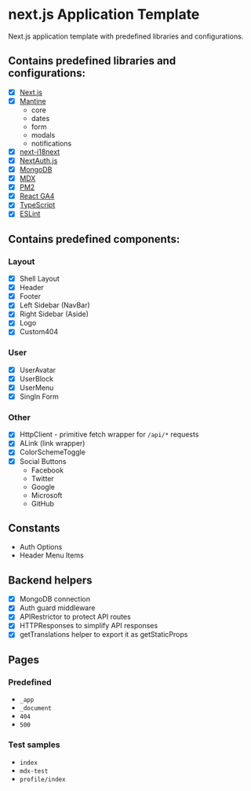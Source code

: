 # next.js Application Template

Next.js application template with predefined libraries and configurations.

## Contains predefined libraries and configurations:
- [x] [Next.js](https://nextjs.org/)
- [x] [Mantine](https://mantine.dev/)
  - core
  - dates
  - form
  - modals
  - notifications
- [x] [next-i18next](https://next.i18next.com/)
- [x] [NextAuth.js](https://next-auth.js.org/)
- [x] [MongoDB](https://www.mongodb.com/)
- [x] [MDX](https://mdxjs.com/)
- [x] [PM2](https://pm2.keymetrics.io/)
- [x] [React GA4](https://www.npmjs.com/package/react-ga4)
- [x] [TypeScript](https://www.typescriptlang.org/)
- [x] [ESLint](https://eslint.org/)

## Contains predefined components:

### Layout

- [x] Shell Layout
- [x] Header
- [x] Footer
- [x] Left Sidebar (NavBar)
- [x] Right Sidebar (Aside)
- [x] Logo
- [x] Custom404

### User

- [x] UserAvatar
- [x] UserBlock
- [x] UserMenu
- [x] SingIn Form

### Other

- [x] HttpClient - primitive fetch wrapper for `/api/*` requests
- [x] ALink (link wrapper)
- [x] ColorSchemeToggle
- [x] Social Buttons
  - Facebook
  - Twitter
  - Google
  - Microsoft
  - GitHub

## Constants

- Auth Options
- Header Menu Items

## Backend helpers

- [x] MongoDB connection
- [x] Auth guard middleware
- [x] APIRestrictor to protect API routes
- [x] HTTPResponses to simplify API responses
- [x] getTranslations helper to export it as getStaticProps

## Pages

### Predefined

- `_app`
- `_document`
- `404`
- `500`

### Test samples

- `index`
- `mdx-test`
- `profile/index`
